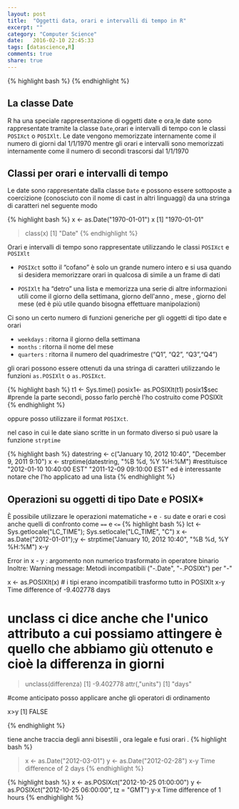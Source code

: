 ```yaml
---
layout: post
title:  "Oggetti data, orari e intervalli di tempo in R"
excerpt: ""
category: "Computer Science"
date:   2016-02-10 22:45:33
tags: [datascience,R]
comments: true
share: true
---
```


{% highlight bash %}
{% endhighlight %}

## La classe Date
R ha una speciale rappresentazione di oggetti date e ora,le date sono rappresentate tramite la classe `Date`,orari e intervalli di tempo con le classi `POSIXct` o `POSIXlt`. 
Le date vengono memorizzate internamente come il numero di giorni dal 1/1/1970 mentre gli orari e intervalli sono memorizzati internamente come il numero di secondi trascorsi dal 1/1/1970

## Classi per orari e intervalli di tempo
Le date sono rappresentate dalla classe `Date` e possono essere sottoposte a coercizione (conosciuto con il nome di cast in altri linguaggi) da una stringa di caratteri nel seguente modo

{% highlight bash %}
x <- as.Date("1970-01-01")
x
[1] "1970-01-01"
> class(x)
[1] "Date"
{% endhighlight %}


Orari e intervalli di tempo sono rappresentate utilizzando le classi
`POSIXct` e `POSIXlt` 

* `POSIXct` sotto il “cofano” è solo un grande numero intero e si usa quando si desidera memorizzare orari in qualcosa di simile a un frame di dati

* `POSIXlt` ha “detro” una lista e memorizza una serie di altre informazioni utili come il giorno della settimana, giorno dell'anno , mese , giorno del mese (ed è più utile quando bisogna effettuare manipolazioni)

Ci sono un certo numero di funzioni generiche per gli oggetti di tipo date e orari

* `weekdays` : ritorna il giorno della settimana
* `months` : ritorna il nome del mese
* `quarters` : ritorna il numero del quadrimestre (“Q1”, “Q2”, “Q3”,“Q4”)

gli orari possono essere ottenuti da una stringa di caratteri utilizzando le funzioni `as.POSIXlt` o `as.POSIXct`.

{% highlight bash %}
t1 <- Sys.time()
posix1<- as.POSIXlt(t1)
posix1$sec #prende la parte secondi, posso farlo perchè l'ho costruito come POSIXlt 
{% endhighlight %}

oppure posso utilizzare il format `POSIXct`.

nel caso in cui le date siano scritte in un formato diverso si può usare la funzione `strptime` 

{% highlight bash %}
datestring <- c("January 10, 2012 10:40", "December 9, 2011 9:10")
x <- strptime(datestring, "%B %d, %Y %H:%M")
#restituisce "2012-01-10 10:40:00 EST" "2011-12-09 09:10:00 EST" ed è interessante notare che l'ho applicato ad una lista
{% endhighlight %}








## Operazioni su oggetti di tipo Date e POSIX*

È possibile utilizzare le operazioni matematiche `+` e `-` su date e orari e così anche quelli di confronto come `==` e `<=`
{% highlight bash %}
lct <- Sys.getlocale("LC_TIME"); Sys.setlocale("LC_TIME", "C")
x <- as.Date("2012-01-01");y <- strptime("January 10, 2012 10:40", "%B %d, %Y %H:%M")
x-y

Error in x - y : argomento non numerico trasformato in operatore binario
Inoltre: Warning message:
Metodi incompatibili ("-.Date", "-.POSIXt") per "-" 

x <- as.POSIXlt(x) # i tipi erano incompatibili trasformo tutto in POSIXlt
x-y
Time difference of -9.402778 days

# unclass ci dice anche che l'unico attributo a cui possiamo attingere è quello che abbiamo giù ottenuto e cioè la differenza in giorni
> unclass(differenza)
[1] -9.402778
attr(,"units")
[1] "days"

#come anticipato posso applicare anche gli operatori di ordinamento

x>y
[1] FALSE



{% endhighlight %}

tiene anche traccia degli anni bisestili , ora legale e fusi orari .
{% highlight bash %}
> x <- as.Date("2012-03-01") 
> y <- as.Date("2012-02-28")
> x-y
Time difference of 2 days
{% endhighlight %}



{% highlight bash %}
x <- as.POSIXct("2012-10-25 01:00:00")
y <- as.POSIXct("2012-10-25 06:00:00", tz = "GMT")
y-x
Time difference of 1 hours
{% endhighlight %}


